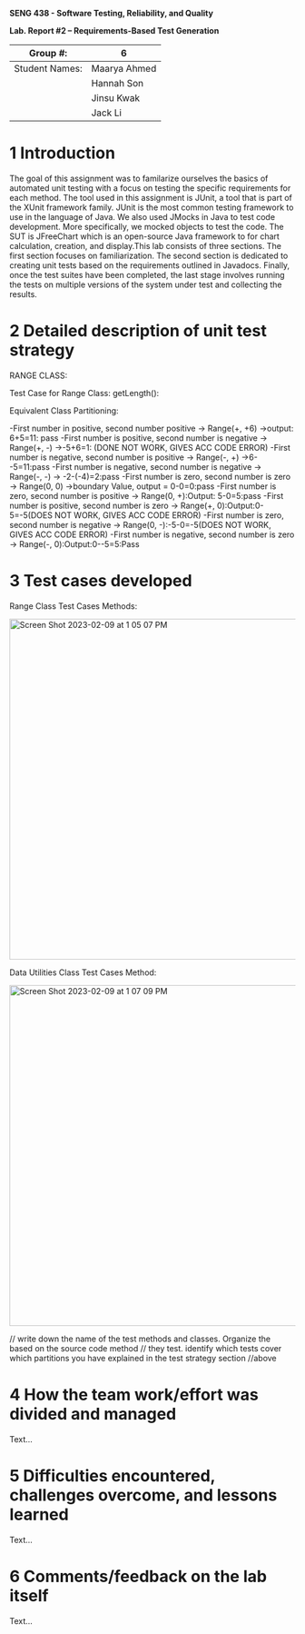**SENG 438 - Software Testing, Reliability, and Quality**

**Lab. Report \#2 – Requirements-Based Test Generation**

| Group \#:      |  6   |
| -------------- | --- |
| Student Names: |  Maarya Ahmed   |
|                |  Hannah Son   |
|                |  Jinsu Kwak   |
|                |  Jack Li   |

# 1 Introduction

The goal of this assignment was to familarize ourselves the basics of automated unit testing with a focus on testing the specific requirements for each method. The tool used in this assignment is JUnit, a tool that is part of the XUnit framework family. JUnit is the most common testing framework to use in the language of Java. We also used JMocks in Java to test code development. More specifically, we mocked objects to test the code. The SUT is JFreeChart which is an open-source Java framework to for chart calculation, creation, and display.This lab consists of three sections. The first section focuses on familiarization. The second section is dedicated to creating unit tests based on the requirements outlined in Javadocs. Finally, once the test suites have been completed, the last stage involves running the tests on multiple versions of the system under test and collecting the results.

# 2 Detailed description of unit test strategy

RANGE CLASS:


Test Case for Range Class: getLength():

Equivalent Class Partitioning:
 

  -First number in positive, second number positive -> Range(+, +6) →output: 6+5=11: pass
  -First number is positive, second number is negative -> Range(+, -) →-5+6=1: (DONE NOT WORK, GIVES ACC CODE ERROR)
  -First number is negative, second number is positive -> Range(-, +) →6--5=11:pass
  -First number is negative, second number is negative -> Range(-, -) → -2-(-4)=2:pass
  -First number is zero, second number is zero -> Range(0, 0) →boundary Value, output = 0-0=0:pass
  -First number is zero, second number is positive -> Range(0, +):Output: 5-0=5:pass
  -First number is positive, second number is zero -> Range(+, 0):Output:0-5=-5(DOES NOT WORK, GIVES ACC CODE ERROR)
  -First number is zero, second number is negative -> Range(0, -):-5-0=-5(DOES NOT WORK, GIVES ACC CODE ERROR)
  -First number is negative, second number is zero -> Range(-, 0):Output:0--5=5:Pass


# 3 Test cases developed

Range Class Test Cases Methods:

<img width="600" alt="Screen Shot 2023-02-09 at 1 05 07 PM" src="https://user-images.githubusercontent.com/56771715/217925024-5833705c-e83f-4876-ad22-a90100f469dd.png">

Data Utilities Class Test Cases Method:


<img width="600" alt="Screen Shot 2023-02-09 at 1 07 09 PM" src="https://user-images.githubusercontent.com/56771715/217925446-c8d3e978-93e6-4cb5-9ff8-08da637c2383.png">




// write down the name of the test methods and classes. Organize the based on
the source code method // they test. identify which tests cover which partitions
you have explained in the test strategy section //above

# 4 How the team work/effort was divided and managed

Text…

# 5 Difficulties encountered, challenges overcome, and lessons learned

Text…

# 6 Comments/feedback on the lab itself

Text…
